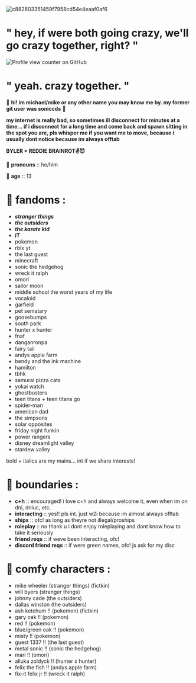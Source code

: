![c882603351459f7958cd54e4eaaf0af6](https://github.com/user-attachments/assets/0b62e11d-bbb5-4921-a465-52d66d1820a1)

# " hey, if were both going crazy, we'll go crazy together, right? "

![Profile view counter on GitHub](https://komarev.com/ghpvc/?username=soniccds)

# " yeah. crazy together. "

🐉 **hi! im michael/mike or any other name you may know me by. my former git user was soniccds** 🐉

**my internet is really bad, so sometimes ill disconnect for minutes at a time... if i disconnect for a long time and come back and spawn sitting in the spot you are, pls whisper me if you want me to move, because i usually dont notice because im always offtab**

**BYLER + REDDIE BRAINROT✌️😈**

👻 **pronouns** :: he/him

🔮 **age** :: 13

# 📜 **fandoms :**

- ***stranger things***
- ***the outsiders***
- ***the karate kid***
- ***IT***
- pokemon
- rblx yt
- the last guest
- minecraft
- sonic the hedgehog
- wreck it ralph
- omori
- sailor moon
- middle school the worst years of my life
- vocaloid
- garfield
- pet sematary
- goosebumps
- south park
- hunter x hunter
- fnaf
- danganronpa
- fairy tail
- andys apple farm
- bendy and the ink machine
- hamilton
- tbhk
- samurai pizza cats
- yokai watch
- ghostbusters
- teen titans + teen titans go
- spider-man
- american dad
- the simpsons
- solar opposites
- friday night funkin
- power rangers
- disney dreamlight valley
- stardew valley

bold + italics are my mains... int if we share interests!

# 📜 **boundaries :**

- **c+h** :: encouraged! i love c+h and always welcome it, even when im on dni, dniuc, etc.
- **interacting** :: yes!! pls int. just w2i because im almost always offtab
- **ships** :: ofc! as long as theyre not illegal/proships
- **roleplay** :: no thank u i dont enjoy roleplaying and dont know how to take it seriously
- **friend reqs** :: if weve been interacting, ofc!
- **discord friend reqs** :: if were green names, ofc! js ask for my disc

# 📜 **comfy characters :**

- mike wheeler (stranger things) (fictkin)
- will byers (stranger things)
- johnny cade (the outsiders)
- dallas winston (the outsiders)
- ash ketchum !! (pokemon) (fictkin)
- gary oak !! (pokemon)
- red !! (pokemon)
- blue/green oak !! (pokemon)
- misty !! (pokemon)
- guest 1337 !! (the last guest)
- metal sonic !! (sonic the hedgehog)
- mari !! (omori)
- alluka zoldyck !! (hunter x hunter)
- felix the fish !! (andys apple farm)
- fix-it felix jr !! (wreck it ralph)
